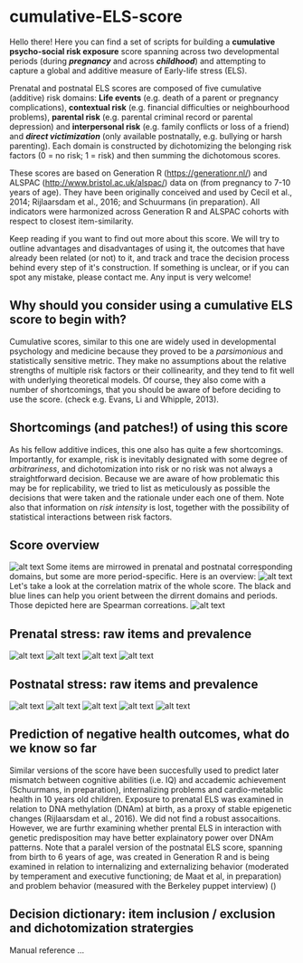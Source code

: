 # cumulative-ELS-score
Hello there! 
Here you can find a set of scripts for building a **cumulative psycho-social risk exposure** score spanning across two developmental periods (during ***pregnancy*** and across ***childhood***) and attempting to capture a global and additive measure of Early-life stress (ELS). 

Prenatal and postnatal ELS scores are composed of five cumulative (additive) risk domains: **Life events** (e.g. death of a parent or pregnancy complications), **contextual risk** (e.g. financial difficulties or neighbourhood problems), **parental risk** (e.g. parental criminal record or parental depression) and **interpersonal risk** (e.g. family conflicts or loss of a friend) and ***direct victimization*** (only available postnatally, e.g. bullying or harsh parenting). Each domain is constructed by dichotomizing the belonging risk factors (0 = no risk; 1 = risk) and then summing the dichotomous scores.

These scores are based on Generation R (https://generationr.nl/) and ALSPAC (http://www.bristol.ac.uk/alspac/) data on (from pregnancy to 7-10 years of age). They have been originally conceived and used by Cecil et al., 2014; Rijlaarsdam et al., 2016; and Schuurmans (in preparation). All indicators were harmonized across Generation R and ALSPAC cohorts with respect to closest item-similarity. 

Keep reading if you want to find out more about this score. We will try to outline advantages and disadvantages of using it, the outcomes that have already been related (or not) to it, and track and trace the decision process behind every step of it's construction. If something is unclear, or if you can spot any mistake, please contact me. Any input is very welcome! 

## Why should you consider using a cumulative ELS score to begin with?
Cumulative scores, similar to this one are widely used in developmental psychology and medicine because they proved to be a *parsimonious* and statistically sensitive metric. They make no assumptions about the relative strengths of multiple risk factors or their collinearity, and they tend to fit well with underlying theoretical models. Of course, they also come with a number of shortcomings, that you should be aware of before deciding to use the score. (check e.g. Evans, Li and Whipple, 2013).

## Shortcomings (and patches!) of using this score
As his fellow additive indices, this one also has quite a few shortcomings. Importantly, for example, risk is inevitably designated with some degree of *arbitrariness*, and dichotomization into risk or no risk was not always a straightforward decision. Because we are aware of how problematic this may be for replicability, we tried to list as meticulously as possible the decisions that were taken and the rationale under each one of them. Note also that information on *risk intensity* is lost, together with the possibility of statistical interactions between risk factors.

## Score overview
![alt text](imgs/overview.png)
Some items are mirrowed in prenatal and postnatal corresponding domains, but some are more period-specific. Here is an overview: 
![alt text](imgs/overlap.png)
Let's take a look at the correlation matrix of the whole score. The black and blue lines can help you orient between the dirrent domains and periods. Those depicted here are Spearman correations. 
![alt text](imgs/matrixels.png)


## Prenatal stress: raw items and prevalence
![alt text](imgs/preLE.png)
![alt text](imgs/preCR.png)
![alt text](imgs/prePR.png)
![alt text](imgs/preIR.png)

## Postnatal stress: raw items and prevalence
![alt text](imgs/postLE.png)
![alt text](imgs/postCR.png)
![alt text](imgs/postPR.png)
![alt text](imgs/postIR.png)
![alt text](imgs/postDV.png)

## Prediction of negative health outcomes, what do we know so far
Similar versions of the score have been succesfully used to predict later mismatch between cognitive abilities (i.e. IQ) and accademic achievement (Schuurmans, in preparation), internalizing problems and cardio-metablic health in 10 years old children. 
Exposure to prenatal ELS was examined in relation to DNA methylation (DNAm) at birth, as a proxy of stable epigenetic changes (Rijlaarsdam et al., 2016). We did not find a robust assocaitions. However, we are furthr examining whether prental ELS in interaction with genetic predisposition may have better explainatory power over DNAm patterns. 
Note that a paralel version of the postnatal ELS score, spanning from birth to 6 years of age, was created in Generation R and is being examined in relation to internalizing and externalizing behavior (moderated by temperament and executive functioning; de Maat et al, in preparation) and problem behavior (measured with the Berkeley puppet interview) ()

## Decision dictionary: item inclusion / exclusion and dichotomization stratergies 
Manual reference ...
